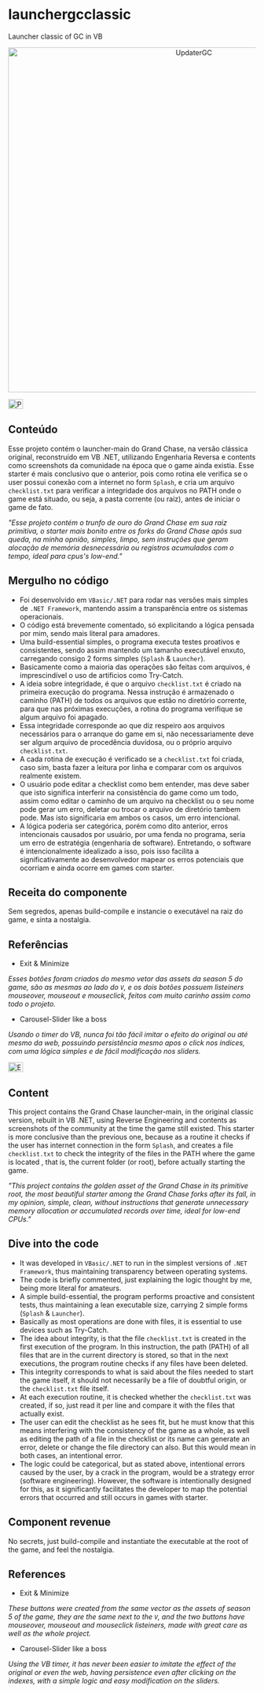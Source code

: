 # launchergcclassic
Launcher classic of GC in VB

<p align="center">
    <img alt="UpdaterGC" src="https://i.imgur.com/2pEa472.gif" width="740" height="700" />
</p>
<p>
<p align="left">
  	<img alt="PT-BR" src="https://i.imgur.com/3fl9Sfi.gif" width="30" height="20"/>
</p>

## Conteúdo

Esse projeto contém o launcher-main do Grand Chase, na versão clássica original, reconstruído em VB .NET, utilizando Engenharia Reversa e contents como screenshots da comunidade na época que o game ainda existia. Esse starter é mais conclusivo que o anterior, pois como rotina ele verifica se o user possui conexão com a internet no form `Splash`, e cria um arquivo `checklist.txt` para verificar a integridade dos arquivos no PATH onde o game está situado, ou seja, a pasta corrente (ou raiz), antes de iniciar o game de fato.

*"Esse projeto contém o trunfo de ouro do Grand Chase em sua raiz primitiva, o starter mais bonito entre os forks do Grand Chase após sua queda, na minha opnião, simples, limpo, sem instruções que geram alocação de memória desnecessária ou registros acumulados com o tempo, ideal para cpus's low-end."*

## Mergulho no código

- Foi desenvolvido em `VBasic/.NET` para rodar nas versões mais simples de `.NET Framework`, 
mantendo assim a transparência entre os sistemas operacionais.
- O código está brevemente comentado, só explicitando a lógica pensada por mim, sendo mais literal para amadores.
- Uma build-essential simples, o programa executa testes proativos e consistentes, sendo assim mantendo um tamanho executável enxuto, carregando consigo 2 forms simples (`Splash` & `Launcher`).
- Basicamente como a maioria das operações são feitas com arquivos, é imprescindível o uso de artificios como Try-Catch.
- A ideia sobre integridade, é que o arquivo `checklist.txt` é criado na primeira execução do programa. Nessa instrução é armazenado o caminho (PATH) de todos os arquivos que estão no diretório corrente, para que nas próximas execuções, a rotina do programa verifique se algum arquivo foi apagado.
- Essa integridade corresponde ao que diz respeiro aos arquivos necessários para o arranque do game em si, não necessariamente deve ser algum arquivo de procedência duvidosa, ou o próprio arquivo `checklist.txt`. 
- A cada rotina de execução é verificado se a `checklist.txt` foi criada, caso sim, basta fazer a leitura por linha e comparar com os arquivos realmente existem.
- O usuário pode editar a checklist como bem entender, mas deve saber que isto significa interferir na consistência do game como um todo, assim como editar o caminho de um arquivo na checklist ou o seu nome pode gerar um erro, deletar ou trocar o arquivo de diretório tambem pode. Mas isto significaria em ambos os casos, um erro intencional.
- A lógica poderia ser categórica, porém como dito anterior, erros intencionais causados por usuário, por uma fenda no programa, seria um erro de estratégia (engenharia de software). Entretando, o software é intencionalmente idealizado a isso, pois isso facilita a significativamente ao desenvolvedor mapear os erros potenciais que ocorriam e ainda ocorre em games com starter.

## Receita do componente

Sem segredos, apenas build-compile e instancie o executável na raiz do game, e sinta a nostalgia.

## Referências

- Exit & Minimize

*Esses botões foram criados do mesmo vetor das assets da season 5 do game, são as mesmas ao lado do `V`, e os dois botões possuem listeiners mouseover, mouseout e mouseclick, feitos com muito carinho assim como todo o projeto.*

- Carousel-Slider like a boss

*Usando o timer do VB, nunca foi tão fácil imitar o efeito do original ou até mesmo da web, possuindo persistência mesmo apos o click nos índices, com uma lógica simples e de fácil modificação nos sliders.*

<p align="left">
  	<img alt="EN-US" src="https://i.imgur.com/QqtGoQ4.gif" width="30" height="20" />
</p>

## Content

This project contains the Grand Chase launcher-main, in the original classic version, rebuilt in VB .NET, using Reverse Engineering and contents as screenshots of the community at the time the game still existed. This starter is more conclusive than the previous one, because as a routine it checks if the user has internet connection in the form `Splash`, and creates a file `checklist.txt` to check the integrity of the files in the PATH where the game is located , that is, the current folder (or root), before actually starting the game.

*"This project contains the golden asset of the Grand Chase in its primitive root, the most beautiful starter among the Grand Chase forks after its fall, in my opinion, simple, clean, without instructions that generate unnecessary memory allocation or accumulated records over time, ideal for low-end CPUs."*

## Dive into the code

- It was developed in `VBasic/.NET` to run in the simplest versions of `.NET Framework`,
thus maintaining transparency between operating systems.
- The code is briefly commented, just explaining the logic thought by me, being more literal for amateurs.
- A simple build-essential, the program performs proactive and consistent tests, thus maintaining a lean executable size, carrying 2 simple forms (`Splash` & `Launcher`).
- Basically as most operations are done with files, it is essential to use devices such as Try-Catch.
- The idea about integrity, is that the file `checklist.txt` is created in the first execution of the program. In this instruction, the path (PATH) of all files that are in the current directory is stored, so that in the next executions, the program routine checks if any files have been deleted.
- This integrity corresponds to what is said about the files needed to start the game itself, it should not necessarily be a file of doubtful origin, or the `checklist.txt` file itself.
- At each execution routine, it is checked whether the `checklist.txt` was created, if so, just read it per line and compare it with the files that actually exist.
- The user can edit the checklist as he sees fit, but he must know that this means interfering with the consistency of the game as a whole, as well as editing the path of a file in the checklist or its name can generate an error, delete or change the file directory can also. But this would mean in both cases, an intentional error.
- The logic could be categorical, but as stated above, intentional errors caused by the user, by a crack in the program, would be a strategy error (software engineering). However, the software is intentionally designed for this, as it significantly facilitates the developer to map the potential errors that occurred and still occurs in games with starter.

## Component revenue

No secrets, just build-compile and instantiate the executable at the root of the game, and feel the nostalgia.

## References

- Exit & Minimize

*These buttons were created from the same vector as the assets of season 5 of the game, they are the same next to the `V`, and the two buttons have mouseover, mouseout and mouseclick listeiners, made with great care as well as the whole project.*

- Carousel-Slider like a boss

*Using the VB timer, it has never been easier to imitate the effect of the original or even the web, having persistence even after clicking on the indexes, with a simple logic and easy modification on the sliders.*